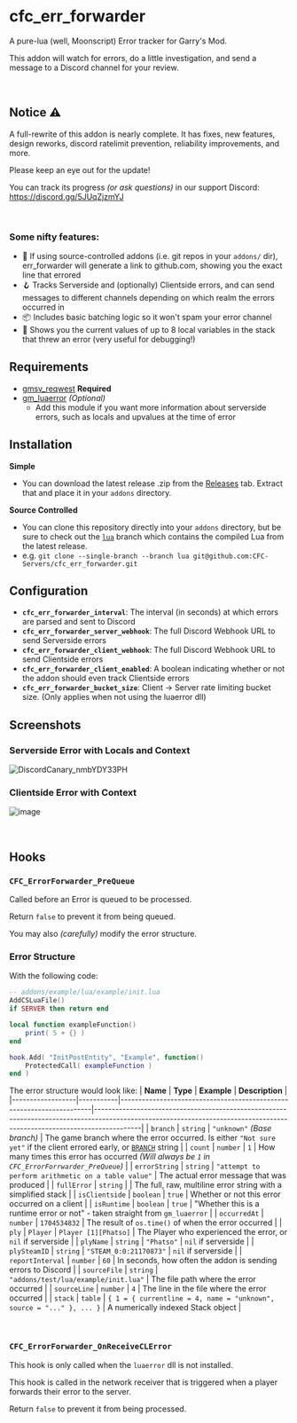 # cfc_err_forwarder
A pure-lua (well, Moonscript) Error tracker for Garry's Mod.

This addon will watch for errors, do a little investigation, and send a message to a Discord channel for your review.

<br>

## Notice ⚠️
A full-rewrite of this addon is nearly complete. It has fixes, new features, design reworks, discord ratelimit prevention, reliability improvements, and more.

Please keep an eye out for the update!

You can track its progress _(or ask questions)_ in our support Discord: https://discord.gg/5JUqZjzmYJ

<br>

### Some nifty features:
 - 🧠 If using source-controlled addons (i.e. git repos in your `addons/` dir), err_forwarder will generate a link to github.com, showing you the exact line that errored
 - 🪝 Tracks Serverside and (optionally) Clientside errors, and can send messages to different channels depending on which realm the errors occurred in
 - 📦 Includes basic batching logic so it won't spam your error channel
 - 🔎 Shows you the current values of up to 8 local variables in the stack that threw an error (very useful for debugging!)

## Requirements
 - [gmsv_reqwest](https://github.com/WilliamVenner/gmsv_reqwest) **Required**
 - [gm_luaerror](https://github.com/danielga/gm_luaerror) _(Optional)_
    - Add this module if you want more information about serverside errors, such as locals and upvalues at the time of error


## Installation
**Simple**
 - You can download the latest release .zip from the [Releases](https://github.com/CFC-Servers/cfc_err_forwarder/releases) tab. Extract that and place it in your `addons` directory.

**Source Controlled**
 - You can clone this repository directly into your `addons` directory, but be sure to check out the [`lua`](https://github.com/CFC-Servers/cfc_err_forwarder/tree/lua) branch which contains the compiled Lua from the latest release.
 - e.g. ``` git clone --single-branch --branch lua git@github.com:CFC-Servers/cfc_err_forwarder.git ```


## Configuration
 - **`cfc_err_forwarder_interval`**: The interval (in seconds) at which errors are parsed and sent to Discord
 - **`cfc_err_forwarder_server_webhook`**: The full Discord Webhook URL to send Serverside errors
 - **`cfc_err_forwarder_client_webhook`**: The full Discord Webhook URL to send Clientside errors
 - **`cfc_err_forwarder_client_enabled`**: A boolean indicating whether or not the addon should even track Clientside errors
 - **`cfc_err_forwarder_bucket_size`**: Client -> Server rate limiting bucket size. (Only applies when not using the luaerror dll)

## Screenshots

### Serverside Error with Locals and Context
![DiscordCanary_nmbYDY33PH](https://user-images.githubusercontent.com/7936439/188520510-709cda4d-1f30-4f15-b43a-ac6cddd0723c.png)


### Clientside Error with Context
![image](https://user-images.githubusercontent.com/7936439/188520586-fdd2f05f-c83a-458a-a7f3-8f29fa99b95f.png)

<br>

## Hooks

### `CFC_ErrorForwarder_PreQueue`
Called before an Error is queued to be processed. 

Return `false` to prevent it from being queued.

You may also _(carefully)_ modify the error structure.

### Error Structure
With the following code:
```lua
-- addons/example/lua/example/init.lua
AddCSLuaFile()
if SERVER then return end

local function exampleFunction()
    print( 5 + {} )
end

hook.Add( "InitPostEntity", "Example", function()
    ProtectedCall( exampleFunction )
end )
```

The error structure would look like:
| **Name**         | **Type**  | **Example**                                                          | **Description**                                                                                                                                                         |
|------------------|-----------|----------------------------------------------------------------------|-------------------------------------------------------------------------------------------------------------------------------------------------------------------------|
| `branch`         | `string`  | `"unknown"` _(Base branch)_                                          | The game branch where the error occurred. Is either `"Not sure yet"` if the client errored early, or [`BRANCH`](https://wiki.facepunch.com/gmod/Global.BRANCH) string   |
| `count`          | `number`  | `1`                                                                  | How many times this error has occurred _(Will always be `1` in `CFC_ErrorForrwarder_PreQueue`)_                                                                         |
| `errorString`    | `string`  | `"attempt to perform arithmetic on a table value"`                   | The actual error message that was produced                                                                                                                              |
| `fullError`      | `string`  |                                                                      | The full, raw, multiline error string with a simplified stack                                                                                                           |
| `isClientside`   | `boolean` | `true`                                                               | Whether or not this error occurred on a client                                                                                                                          |
| `isRuntime`      | `boolean` | `true`                                                               | "Whether this is a runtime error or not" - taken straight from `gm_luaerror`                                                                                            |
| `occurredAt`     | `number`  | `1704534832`                                                         | The result of `os.time()` of when the error occurred                                                                                                                    |
| `ply`            | `Player`  | `Player [1][Phatso]`                                                 | The Player who experienced the error, or `nil` if serverside                                                                                                            |
| `plyName`        | `string`  | `"Phatso"`                                                           | `nil` if serverside                                                                                                                                                     |
| `plySteamID`     | `string`  | `"STEAM_0:0:21170873"`                                               | `nil` if serverside                                                                                                                                                     |
| `reportInterval` | `number`  | `60`                                                                 | In seconds, how often the addon is sending errors to Discord                                                                                                            |
| `sourceFile`     | `string`  | `"addons/test/lua/example/init.lua"`                                 | The file path where the error occurred                                                                                                                                  |
| `sourceLine`     | `number`  | `4`                                                                  | The line in the file where the error occurred                                                                                                                              |
| `stack`          | `table`   | `{ 1 = { currentline = 4, name = "unknown", source = "..." }, ... }` | A numerically indexed Stack object                                                                                                                                      |

<br>

### `CFC_ErrorForwarder_OnReceiveCLError`
This hook is only called when the `luaerror` dll is not installed.

This hook is called in the network receiver that is triggered when a player forwards their error to the server.

Return `false` to prevent it from being processed.
